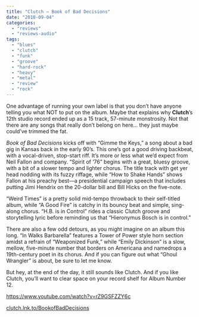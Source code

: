 ```yaml
---
title: "Clutch – Book of Bad Decisions"
date: "2018-09-04"
categories: 
  - "reviews"
  - "reviews-audio"
tags: 
  - "blues"
  - "clutch"
  - "funk"
  - "groove"
  - "hard-rock"
  - "heavy"
  - "metal"
  - "review"
  - "rock"
---
```


One advantage of running your own label is that you don’t have anyone telling you what NOT to put on the album. Maybe that explains why **Clutch**’s 12th studio record ended up as a 15 track, 57-minute monstrosity. Not that there are any songs that really don’t belong on here… they just maybe could’ve trimmed the fat.

_Book of Bad Decisions_ kicks off with “Gimme the Keys,” a song about a bad gig in Kansas back in the early 90’s. This one’s got a good driving backbeat, with a vocal-driven, stop-start riff. It’s more or less what we’d expect from Neil Fallon and company. “Spirit of ‘76” begins with a great, bluesy groove, with a bit of a slower tempo and lighter chorus. The title track with get yer head nodding with its fuzzy riffage, while “How to Shake Hands” shows Fallon at his preachy best—a presidential campaign speech that includes putting Jimi Hendrix on the 20-dollar bill and Bill Hicks on the five-note.

“Weird Times” is a pretty solid mid-tempo throwback to their self-titled album, while “A Good Fire” is catchy in its bouncy beat and simple, sing-along chorus. “H.B. is in Control” rides a classic Clutch groove and storytelling lyric before reminding us that “Hieronymus Bosch is in control.”

There are also a few odd detours, as you might imagine on an album this long. “In Walks Barbarella” features a Tower of Power style horn section amidst a refrain of “Weaponized Funk,” while “Emily Dickinson” is a slow, mellow, five-minute number that borders on Americana and namedrops a 19th\-century poet in its chorus. And if you can figure out what “Ghoul Wrangler” is about, be sure to let me know.

But hey, at the end of the day, it still sounds like Clutch. And if you like Clutch, you’ll want to clear space on your record shelf for Album Number 12.

https://www.youtube.com/watch?v=rZ9GSFZZY6c

[clutch.lnk.to/BookofBadDecisions](https://clutch.lnk.to/BookofBadDecisions)
